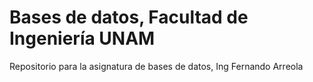 # Bases de datos, Facultad de Ingeniería UNAM
Repositorio para la asignatura de bases de datos, Ing Fernando Arreola
